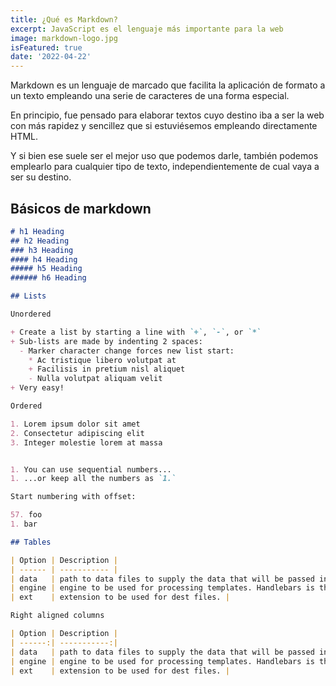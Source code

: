 ```yaml
---
title: ¿Qué es Markdown?
excerpt: JavaScript es el lenguaje más importante para la web
image: markdown-logo.jpg
isFeatured: true
date: '2022-04-22'
---
```



Markdown es un lenguaje de marcado que facilita la aplicación de formato a un texto empleando una serie de caracteres de una forma especial.

En principio, fue pensado para elaborar textos cuyo destino iba a ser la web con más rapidez y sencillez que si estuviésemos empleando directamente HTML.

Y si bien ese suele ser el mejor uso que podemos darle, también podemos emplearlo para cualquier tipo de texto, independientemente de cual vaya a ser su destino.

## Básicos de markdown

```markdown
# h1 Heading
## h2 Heading
### h3 Heading
#### h4 Heading
##### h5 Heading
###### h6 Heading

## Lists

Unordered

+ Create a list by starting a line with `+`, `-`, or `*`
+ Sub-lists are made by indenting 2 spaces:
  - Marker character change forces new list start:
    * Ac tristique libero volutpat at
    + Facilisis in pretium nisl aliquet
    - Nulla volutpat aliquam velit
+ Very easy!

Ordered

1. Lorem ipsum dolor sit amet
2. Consectetur adipiscing elit
3. Integer molestie lorem at massa


1. You can use sequential numbers...
1. ...or keep all the numbers as `1.`

Start numbering with offset:

57. foo
1. bar

## Tables

| Option | Description |
| ------ | ----------- |
| data   | path to data files to supply the data that will be passed into|
| engine | engine to be used for processing templates. Handlebars is the |
| ext    | extension to be used for dest files. |

Right aligned columns

| Option | Description |
| ------:| -----------:|
| data   | path to data files to supply the data that will be passed into templates. |
| engine | engine to be used for processing templates. Handlebars is the default. |
| ext    | extension to be used for dest files. |
```